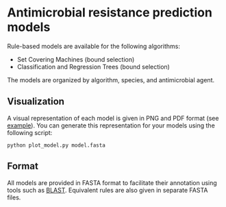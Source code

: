 # Antimicrobial resistance prediction models

Rule-based models are available for the following algorithms:
* Set Covering Machines (bound selection)
* Classification and Regression Trees (bound selection)

The models are organized by algorithm, species, and antimicrobial agent.


## Visualization

A visual representation of each model is given in PNG and PDF format (see [example](https://github.com/aldro61/kover2_paper/tree/master/models/cart_b/mycobacterium%20tuberculosis/pyrazinamide/repeat_5/README.md)). You can generate this representation for your models using the following script:

```
python plot_model.py model.fasta
```


## Format

All models are provided in FASTA format to facilitate their annotation using tools such as [BLAST](https://blast.ncbi.nlm.nih.gov/Blast.cgi?PROGRAM=blastn&PAGE_TYPE=BlastSearch&LINK_LOC=blasthome). Equivalent rules are also given in separate FASTA files.
